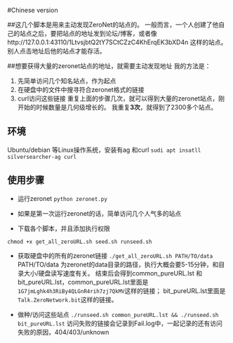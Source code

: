 #Chinese version

##这几个脚本是用来主动发现ZeroNet的站点的。
一般而言，一个人创建了他自己的站点之后，要把站点的地址发到论坛/博客，或者像http://127.0.0.1:43110/1LtvsjbtQ2tY7SCtCZzC4KhErqEK3bXD4n 这样的站点。
别人点击地址后他的站点才能存活。

##想要获得大量的zeronet站点的地址，就需要主动发现地址
我的方法是：
 1. 先简单访问几个知名站点，作为起点
 2. 在硬盘中的文件中搜寻符合zeronet格式的链接
 3. curl访问这些链接
重复上面的步骤几次，就可以得到大量的zeronet站点，刚开始的时候数量是几何级增长的。
我重复**3次**，就得到了2300多个站点。

## 环境
Ubuntu/debian 等Linux操作系统，安装有ag 和curl
`sudi apt insatll silversearcher-ag curl`

## 使用步骤
* 运行zeronet
`python zeronet.py`

* 如果是第一次运行zeronet的话，简单访问几个人气多的站点

* 下载各个脚本，并且添加执行权限
```
chmod +x get_all_zeroURL.sh seed.sh runseed.sh
```

* 获取硬盘中的所有的zeronet链接
`./get_all_zeroURL.sh PATH/TO/data`
PATH/TO/data 为zeronet的data目录的路径，执行大概会要5-15分钟，和目录大小/硬盘读写速度有关。
结束后会得到common_pureURL.lst 和 bit_pureURL.lst，common_pureURL.lst里面是`1G7jmLghk4h3RiBy4QLGnR4rih7zj7QkMV`这样的链接；
 bit_pureURL.lst里面是`Talk.ZeroNetwork.bit`这样的链接。

* 做种/访问这些站点
 `./runseed.sh common_pureURL.lst && ./runseed.sh bit_pureURL.lst`
 访问失败的链接会记录到Fail.log中，一起记录的还有访问失败的原因，404/403/unknown
